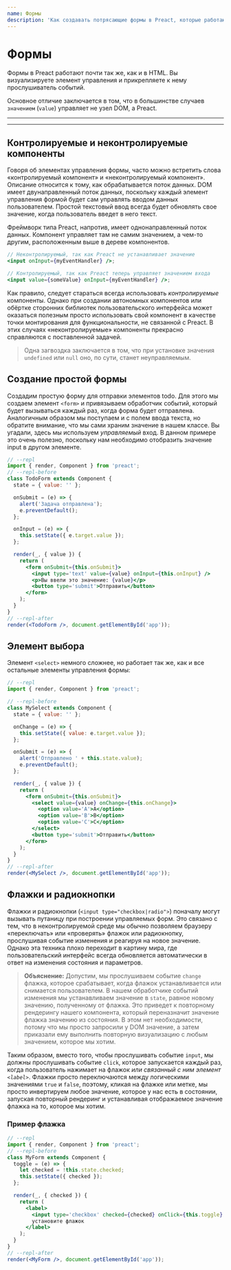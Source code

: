 ```yaml
---
name: Формы
description: 'Как создавать потрясающие формы в Preact, которые работают где угодно.'
---
```


# Формы

Формы в Preact работают почти так же, как и в HTML. Вы визуализируете элемент управления и прикрепляете к нему прослушиватель событий.

Основное отличие заключается в том, что в большинстве случаев `значением` (`value`) управляет не узел DOM, а Preact.

---

<div><toc></toc></div>

---

## Контролируемые и неконтролируемые компоненты

Говоря об элементах управления формы, часто можно встретить слова «контролируемый компонент» и «неконтролируемый компонент». Описание относится к тому, как обрабатывается поток данных. DOM имеет двунаправленный поток данных, поскольку каждый элемент управления формой будет сам управлять вводом данных пользователем. Простой текстовый ввод всегда будет обновлять свое значение, когда пользователь введет в него текст.

Фреймворк типа Preact, напротив, имеет однонаправленный поток данных. Компонент управляет там не самим значением, а чем-то другим, расположенным выше в дереве компонентов.

```jsx
// Неконтролируемый, так как Preact не устанавливает значение
<input onInput={myEventHandler} />;

// Контролируемый, так как Preact теперь управляет значением входа
<input value={someValue} onInput={myEventHandler} />;
```

Как правило, следует стараться всегда использовать _контролируемые_ компоненты. Однако при создании автономных компонентов или обёртке сторонних библиотек пользовательского интерфейса может оказаться полезным просто использовать свой компонент в качестве точки монтирования для функциональности, не связанной с Preact. В этих случаях «неконтролируемые» компоненты прекрасно справляются с поставленной задачей.

> Одна загвоздка заключается в том, что при установке значения `undefined` или `null` оно, по сути, станет неуправляемым.

## Создание простой формы

Создадим простую форму для отправки элементов todo. Для этого мы создаем элемент `<form>` и привязываем обработчик событий, который будет вызываться каждый раз, когда форма будет отправлена. Аналогичным образом мы поступаем и с полем ввода текста, но обратите внимание, что мы сами храним значение в нашем классе. Вы угадали, здесь мы используем _управляемый_ вход. В данном примере это очень полезно, поскольку нам необходимо отобразить значение input в другом элементе.

```jsx
// --repl
import { render, Component } from 'preact';
// --repl-before
class TodoForm extends Component {
  state = { value: '' };

  onSubmit = (e) => {
    alert('Задача отправлена');
    e.preventDefault();
  };

  onInput = (e) => {
    this.setState({ e.target.value });
  };

  render(_, { value }) {
    return (
      <form onSubmit={this.onSubmit}>
        <input type='text' value={value} onInput={this.onInput} />
        <p>Вы ввели это значение: {value}</p>
        <button type='submit'>Отправить</button>
      </form>
    );
  }
}
// --repl-after
render(<TodoForm />, document.getElementById('app'));
```

## Элемент выбора

Элемент `<select>` немного сложнее, но работает так же, как и все остальные элементы управления формы:

```jsx
// --repl
import { render, Component } from 'preact';

// --repl-before
class MySelect extends Component {
  state = { value: '' };

  onChange = (e) => {
    this.setState({ value: e.target.value });
  };

  onSubmit = (e) => {
    alert('Отправлено ' + this.state.value);
    e.preventDefault();
  };

  render(_, { value }) {
    return (
      <form onSubmit={this.onSubmit}>
        <select value={value} onChange={this.onChange}>
          <option value='A'>A</option>
          <option value='B'>B</option>
          <option value='C'>C</option>
        </select>
        <button type='submit'>Отправить</button>
      </form>
    );
  }
}
// --repl-after
render(<MySelect />, document.getElementById('app'));
```

## Флажки и радиокнопки

Флажки и радиокнопки (`<input type="checkbox|radio">`) поначалу могут вызывать путаницу при построении управляемых форм. Это связано с тем, что в неконтролируемой среде мы обычно позволяем браузеру «переключать» или «проверять» флажок или радиокнопку, прослушивая событие изменения и реагируя на новое значение. Однако эта техника плохо переходит в картину мира, где пользовательский интерфейс всегда обновляется автоматически в ответ на изменения состояния и параметров.

> **Объяснение:** Допустим, мы прослушиваем событие `change` флажка, которое срабатывает, когда флажок устанавливается или снимается пользователем. В нашем обработчике событий изменения мы устанавливаем значение в `state`, равное новому значению, полученному от флажка. Это приведет к повторному рендерингу нашего компонента, который переназначит значение флажка значению из состояния. В этом нет необходимости, потому что мы просто запросили у DOM значение, а затем приказали ему выполнить повторную визуализацию с любым значением, которое мы хотим.

Таким образом, вместо того, чтобы прослушивать событие `input`, мы должны прослушивать событие `click`, которое запускается каждый раз, когда пользователь нажимает на флажок _или связанный с ним элемент `<label>`_. Флажки просто переключаются между логическими значениями `true` и `false`, поэтому, кликая на флажке или метке, мы просто инвертируем любое значение, которое у нас есть в состоянии, запуская повторный рендеринг и устанавливая отображаемое значение флажка на то, которое мы хотим.

### Пример флажка

```jsx
// --repl
import { render, Component } from 'preact';
// --repl-before
class MyForm extends Component {
  toggle = (e) => {
    let checked = !this.state.checked;
    this.setState({ checked });
  };

  render(_, { checked }) {
    return (
      <label>
        <input type='checkbox' checked={checked} onClick={this.toggle} />
        установите флажок
      </label>
    );
  }
}
// --repl-after
render(<MyForm />, document.getElementById('app'));
```
